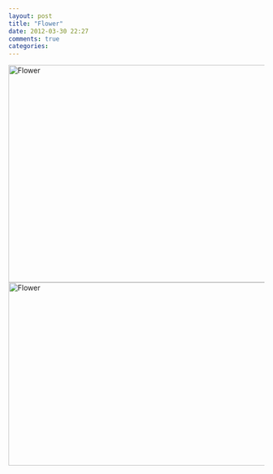 ```yaml
---
layout: post
title: "Flower"
date: 2012-03-30 22:27
comments: true
categories: 
---
```


<a href="http://www.flickr.com/photos/niket/6883701416/" title="Flower by nexneo, on Flickr"><img src="http://farm8.staticflickr.com/7111/6883701416_ea69ffb045_z.jpg" width="640" height="427" alt="Flower"></a>
<br />
<a href="http://www.flickr.com/photos/niket/6874603762/" title="Flower by nexneo, on Flickr"><img src="http://farm8.staticflickr.com/7259/6874603762_764205f24c_z.jpg" width="640" height="360" alt="Flower"></a>